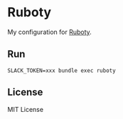 # Ruboty

My configuration for [Ruboty](https://github.com/r7kamura/ruboty).

## Run

```
SLACK_TOKEN=xxx bundle exec ruboty
```

## License

MIT License
